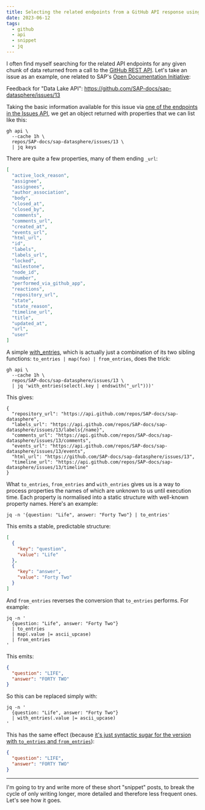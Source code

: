 ```yaml
---
title: Selecting the related endpoints from a GitHub API response using jq's with_entries
date: 2023-06-12
tags:
  - github
  - api
  - snippet
  - jq
---
```

I often find myself searching for the related API endpoints for any given chunk of data returned from a call to the [GitHub REST API](https://docs.github.com/en/rest). Let's take an issue as an example, one related to SAP's [Open Documentation Initiative](https://blogs.sap.com/2021/05/20/introducing-the-open-documentation-initiative/): 

Feedback for "Data Lake API": <https://github.com/SAP-docs/sap-datasphere/issues/13>

Taking the basic information available for this issue via [one of the endpoints in the Issues API](https://docs.github.com/en/rest/issues/issues?apiVersion=2022-11-28#get-an-issue), we get an object returned with properties that we can list like this:

```shell
gh api \
  --cache 1h \
  repos/SAP-docs/sap-datasphere/issues/13 \
  | jq keys
```

There are quite a few properties, many of them ending `_url`:

```json
[
  "active_lock_reason",
  "assignee",
  "assignees",
  "author_association",
  "body",
  "closed_at",
  "closed_by",
  "comments",
  "comments_url",
  "created_at",
  "events_url",
  "html_url",
  "id",
  "labels",
  "labels_url",
  "locked",
  "milestone",
  "node_id",
  "number",
  "performed_via_github_app",
  "reactions",
  "repository_url",
  "state",
  "state_reason",
  "timeline_url",
  "title",
  "updated_at",
  "url",
  "user"
]
```

A simple [with_entries](https://jqlang.github.io/jq/manual/#to_entries,from_entries,with_entries), which is actually just a combination of its two sibling functions: `to_entries | map(foo) | from_entries`, does the trick:

```shell
gh api \
  --cache 1h \
  repos/SAP-docs/sap-datasphere/issues/13 \
  | jq 'with_entries(select(.key | endswith("_url")))'
```

This gives:

```shell
{
  "repository_url": "https://api.github.com/repos/SAP-docs/sap-datasphere",
  "labels_url": "https://api.github.com/repos/SAP-docs/sap-datasphere/issues/13/labels{/name}",
  "comments_url": "https://api.github.com/repos/SAP-docs/sap-datasphere/issues/13/comments",
  "events_url": "https://api.github.com/repos/SAP-docs/sap-datasphere/issues/13/events",
  "html_url": "https://github.com/SAP-docs/sap-datasphere/issues/13",
  "timeline_url": "https://api.github.com/repos/SAP-docs/sap-datasphere/issues/13/timeline"
}
```

What `to_entries`, `from_entries` and `with_entries` gives us is a way to process properties the names of which are unknown to us until execution time. Each property is normalised into a static structure with well-known property names. Here's an example:

```shell
jq -n '{question: "Life", answer: "Forty Two"} | to_entries'
```

This emits a stable, predictable structure:

```json
[
  {
    "key": "question",
    "value": "Life"
  },
  {
    "key": "answer",
    "value": "Forty Two"
  }
]
```

And `from_entries` reverses the conversion that `to_entries` performs. For example:

```shell
jq -n '
  {question: "Life", answer: "Forty Two"}
  | to_entries
  | map(.value |= ascii_upcase)
  | from_entries
'
```

This emits:

```json
{
  "question": "LIFE",
  "answer": "FORTY TWO"
}
```

So this can be replaced simply with:

```shell
jq -n '
  {question: "Life", answer: "Forty Two"}
  | with_entries(.value |= ascii_upcase)
'
```

This has the same effect (because [it's just syntactic sugar for the version with `to_entries` and `from_entries`](https://github.com/jqlang/jq/blob/a9f97e9e61a910a374a5d768244e8ad63f407d3e/src/builtin.jq#L43)):

```json
{
  "question": "LIFE",
  "answer": "FORTY TWO"
}
```

---

I'm going to try and write more of these short "snippet" posts, to break the cycle of only writing longer, more detailed and therefore less frequent ones. Let's see how it goes.
